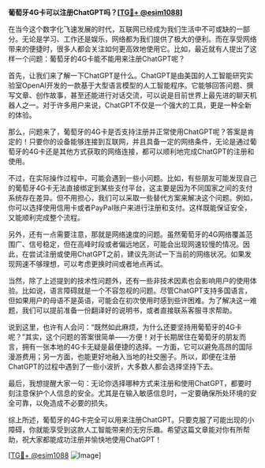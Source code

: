 **葡萄牙4G卡可以注册ChatGPT吗？[[TG💪+ @esim1088](https://t.me/s/esim1088)]**

在当今这个数字化飞速发展的时代，互联网已经成为我们生活中不可或缺的一部分。无论是学习、工作还是娱乐，网络都为我们提供了极大的便利。而在享受网络带来的便捷时，很多人都会关注如何更高效地使用它。比如，最近就有人提出了这样一个问题：葡萄牙的4G卡能不能用来注册ChatGPT呢？

首先，让我们来了解一下ChatGPT是什么。ChatGPT是由美国的人工智能研究实验室OpenAI开发的一款基于大型语言模型的人工智能程序。它能够回答问题、撰写文章、创作故事，甚至还能进行对话交流，可以说是目前世界上最先进的聊天机器人之一。对于许多用户来说，ChatGPT不仅是一个强大的工具，更是一种全新的体验。

那么，问题来了，葡萄牙的4G卡是否支持注册并正常使用ChatGPT呢？答案是肯定的！只要你的设备能够连接到互联网，并且具备一定的网络条件，无论是通过葡萄牙的4G卡还是其他方式获取的网络连接，都可以顺利地完成ChatGPT的注册和使用。

不过，在实际操作过程中，可能会遇到一些小问题。比如，有些朋友可能发现自己的葡萄牙4G卡无法直接绑定到某些支付平台，这主要是因为不同国家之间的支付系统存在差异。但不用担心，我们可以采取一些替代方案来解决这个问题。例如，你可以选择使用信用卡或者PayPal账户来进行注册和支付。这样既能保证安全，又能顺利完成整个流程。

另外，还有一点需要注意，那就是网络速度的问题。虽然葡萄牙的4G网络覆盖范围广、信号稳定，但在高峰时段或者偏远地区，可能会出现网速较慢的情况。因此，在尝试注册或使用ChatGPT之前，建议先测试一下当前的网络状况。如果发现网速不够理想，可以考虑更换时间或者地点再试。

当然，除了上述提到的技术性问题外，还有一些非技术因素也会影响用户的使用体验。比如说，语言障碍就是一个不容忽视的问题。尽管ChatGPT支持多国语言，但如果用户的母语不是英语，可能会在初次使用时感到些许困难。为了解决这一难题，我们可以提前准备一份翻译好的说明书，或者直接联系客服寻求帮助。

说到这里，也许有人会问：“既然如此麻烦，为什么还要坚持用葡萄牙的4G卡呢？”其实，这个问题的答案很简单——方便！对于长期居住在葡萄牙的朋友而言，拥有一张本地的4G卡无疑是最便捷的选择。一方面，它可以避免高昂的国际漫游费用；另一方面，也能更好地融入当地的社交圈子。所以，即便在注册ChatGPT的过程中遇到了一些小波折，大多数人都会选择坚持下去。

最后，我想提醒大家一句：无论你选择哪种方式来注册和使用ChatGPT，都要时刻注意保护个人信息的安全。尤其是在输入敏感信息时，一定要确保所处环境的安全可靠，以免造成不必要的损失。

综上所述，葡萄牙的4G卡完全可以用来注册ChatGPT。只要克服了可能出现的小障碍，你就能享受到这款人工智能带来的无穷乐趣。希望这篇文章能对你有所帮助，祝大家都能成功注册并愉快地使用ChatGPT！

[[TG💪+ @esim1088](https://t.me/s/esim1088) ![Image](https://i.postimg.cc/4NQfJmqS/Snipaste-2025-05-13-00-14-12.png)]